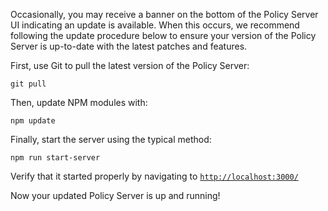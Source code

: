 Occasionally, you may receive a banner on the bottom of the Policy Server UI indicating an update is available. When this occurs, we recommend following the update procedure below to ensure your version of the Policy Server is up-to-date with the latest patches and features.

First, use Git to pull the latest version of the Policy Server:
```
git pull
```

Then, update NPM modules with:
```
npm update
```

Finally, start the server using the typical method:
```
npm run start-server
```

Verify that it started properly by navigating to <a href="http://localhost:3000/">`http://localhost:3000/`</a>

Now your updated Policy Server is up and running!
